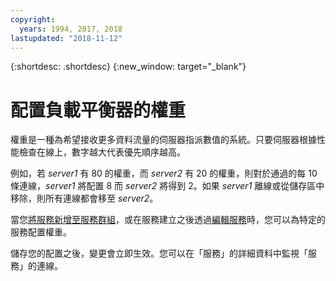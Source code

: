 ```yaml
---
copyright:
  years: 1994, 2017, 2018
lastupdated: "2018-11-12"
---
```


{:shortdesc: .shortdesc}
{:new_window: target="_blank"}

# 配置負載平衡器的權重

權重是一種為希望接收更多資料流量的伺服器指派數值的系統。只要伺服器根據性能檢查在線上，數字越大代表優先順序越高。  

例如，若 _server1_ 有 80 的權重，而 _server2_ 有 20 的權重，則對於通過的每 10 條連線，_server1_ 將配置 8 而 _server2_ 將得到 2。如果  _server1_ 離線或從儲存區中移除，則所有連線都會移至 _server2_。

當您[將服務新增至服務群組](add-service-service-group.html)，或在服務建立之後透過[編輯服務](edit-service-load-balancer.html)時，您可以為特定的服務配置權重。

儲存您的配置之後，變更會立即生效。您可以在「服務」的詳細資料中監視「服務」的連線。
